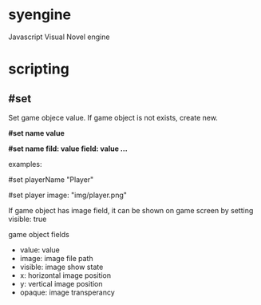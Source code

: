 # syengine
Javascript Visual Novel engine

# scripting

## #set

Set game objecе value. If game object is not exists, create new.

**#set name value**
 
**#set name fild: value field: value ...**

examples:

 #set playerName "Player"
 
 #set player image: "img/player.png"

If game object has image field, it can be shown on game screen by setting visible: true

game object fields

* value: value
* image: image file path
* visible: image show state
* x: horizontal image position
* y: vertical image position
* opaque: image transperancy
